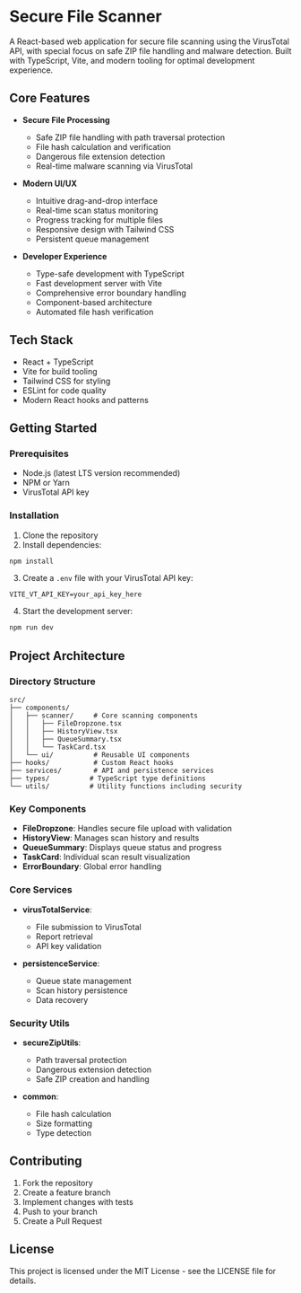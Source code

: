 # Secure File Scanner

A React-based web application for secure file scanning using the VirusTotal API, with special focus on safe ZIP file handling and malware detection. Built with TypeScript, Vite, and modern tooling for optimal development experience.

## Core Features

- **Secure File Processing**

  - Safe ZIP file handling with path traversal protection
  - File hash calculation and verification
  - Dangerous file extension detection
  - Real-time malware scanning via VirusTotal

- **Modern UI/UX**

  - Intuitive drag-and-drop interface
  - Real-time scan status monitoring
  - Progress tracking for multiple files
  - Responsive design with Tailwind CSS
  - Persistent queue management

- **Developer Experience**
  - Type-safe development with TypeScript
  - Fast development server with Vite
  - Comprehensive error boundary handling
  - Component-based architecture
  - Automated file hash verification

## Tech Stack

- React + TypeScript
- Vite for build tooling
- Tailwind CSS for styling
- ESLint for code quality
- Modern React hooks and patterns

## Getting Started

### Prerequisites

- Node.js (latest LTS version recommended)
- NPM or Yarn
- VirusTotal API key

### Installation

1. Clone the repository
2. Install dependencies:

```bash
npm install
```

3. Create a `.env` file with your VirusTotal API key:

```
VITE_VT_API_KEY=your_api_key_here
```

4. Start the development server:

```bash
npm run dev
```

## Project Architecture

### Directory Structure

```
src/
├── components/
│   ├── scanner/     # Core scanning components
│   │   ├── FileDropzone.tsx
│   │   ├── HistoryView.tsx
│   │   ├── QueueSummary.tsx
│   │   └── TaskCard.tsx
│   └── ui/          # Reusable UI components
├── hooks/           # Custom React hooks
├── services/        # API and persistence services
├── types/          # TypeScript type definitions
└── utils/          # Utility functions including security
```

### Key Components

- **FileDropzone**: Handles secure file upload with validation
- **HistoryView**: Manages scan history and results
- **QueueSummary**: Displays queue status and progress
- **TaskCard**: Individual scan result visualization
- **ErrorBoundary**: Global error handling

### Core Services

- **virusTotalService**:

  - File submission to VirusTotal
  - Report retrieval
  - API key validation

- **persistenceService**:
  - Queue state management
  - Scan history persistence
  - Data recovery

### Security Utils

- **secureZipUtils**:

  - Path traversal protection
  - Dangerous extension detection
  - Safe ZIP creation and handling

- **common**:
  - File hash calculation
  - Size formatting
  - Type detection

## Contributing

1. Fork the repository
2. Create a feature branch
3. Implement changes with tests
4. Push to your branch
5. Create a Pull Request

## License

This project is licensed under the MIT License - see the LICENSE file for details.
